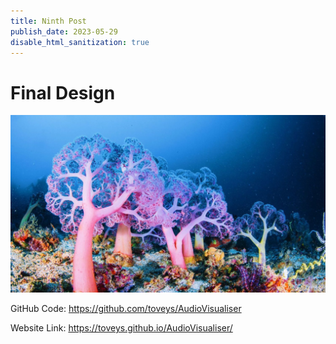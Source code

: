 ```yaml
---
title: Ninth Post
publish_date: 2023-05-29
disable_html_sanitization: true
---
```


# Final Design

![Coral Inspo](../images/coral-reef.jpeg)


GitHub Code:
https://github.com/toveys/AudioVisualiser

Website Link:
https://toveys.github.io/AudioVisualiser/